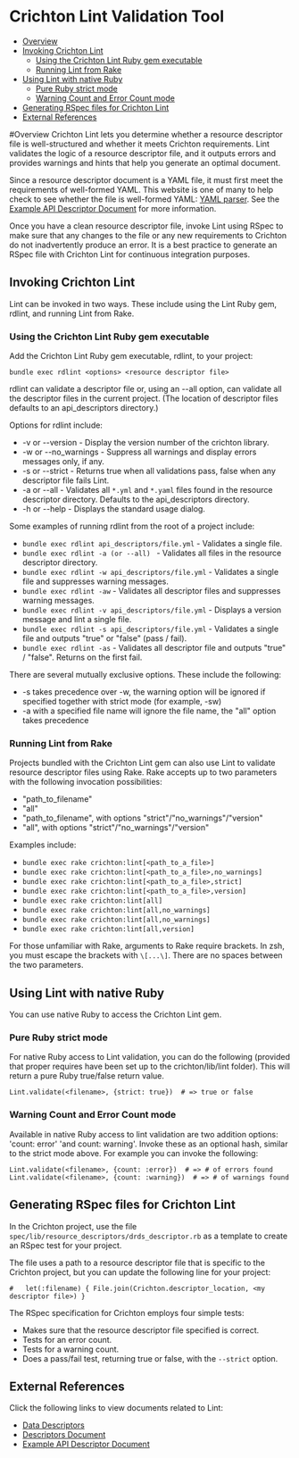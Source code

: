 # Crichton Lint Validation Tool

- [Overview](#overview)
 - [Invoking Crichton Lint](#invoking-crichton-lint)
    - [Using the Crichton Lint Ruby gem executable](#using-the-crichton-lint-ruby-gem-executable)
    - [Running Lint from Rake](#running-lint-from-rake)
 - [Using Lint with native Ruby](#using-lint-with-native-ruby)
    - [Pure Ruby strict mode](#pure-ruby-strict-mode)
    - [Warning Count and Error Count mode](#warning-count-and-error-count-mode)
 - [Generating RSpec files for Crichton Lint](#generating-rspec-files-for-crichton-lint)
 - [External References](#external-references)

#Overview
Crichton Lint lets you determine whether a resource descriptor file is well-structured and whether it meets Crichton requirements. Lint validates the logic of a resource descriptor file, and it outputs errors and provides warnings and hints that help you generate an optimal document.

Since a resource descriptor document is a YAML file, it must first meet the requirements of well-formed YAML. This website is one of many to help check to see whether the file is well-formed YAML: [YAML parser](http://yaml-online-parser.appspot.com/). See the [Example API Descriptor Document](../spec/fixtures/resource_descriptors/drds_descriptor_v1.yml) for more information.

Once you have a clean resource descriptor file, invoke Lint using RSpec to make sure that any changes to the file or any new requirements to Crichton do not inadvertently produce an error. It is a best practice to generate an RSpec file with Crichton Lint for continuous integration purposes.

## Invoking Crichton Lint
Lint can be invoked in two ways. These include using the Lint Ruby gem, rdlint, and running Lint from Rake.

### Using the Crichton Lint Ruby gem executable

Add the Crichton Lint Ruby gem executable, rdlint, to your project:

    bundle exec rdlint <options> <resource descriptor file>

rdlint can validate a descriptor file or, using an --all option, can validate all the descriptor files in the current project. (The location of descriptor files defaults to an api_descriptors directory.)

Options for rdlint include:

- -v or --version - Display the version number of the crichton library.
- -w or --no_warnings - Suppress all warnings and display errors messages only, if any.
- -s or --strict - Returns true when all validations pass, false when any descriptor file fails Lint.
- -a or --all - Validates all `*.yml` and `*.yaml` files found in the resource descriptor directory. Defaults to the api_descriptors directory.
- -h or --help - Displays the standard usage dialog.

Some examples of running rdlint from the root of a project include:

- `bundle exec rdlint api_descriptors/file.yml` - Validates a single file.
- `bundle exec rdlint -a (or --all) ` - Validates all files in the resource descriptor directory.
- `bundle exec rdlint -w api_descriptors/file.yml` - Validates a single file and suppresses warning messages.
- `bundle exec rdlint -aw` - Validates all descriptor files and suppresses warning messages.
- `bundle exec rdlint -v api_descriptors/file.yml` - Displays a version message and lint a single file.
- `bundle exec rdlint -s api_descriptors/file.yml` - Validates a single file and outputs "true" or "false" (pass / fail).
- `bundle exec rdlint -as` - Validates all descriptor file and outputs "true" / "false". Returns on the first fail.

There are several mutually exclusive options. These include the following:
- -s takes precedence over -w, the warning option will be ignored if specified together with strict mode (for example, -sw)
- -a with a specified file name will ignore the file name, the "all" option takes precedence

### Running Lint from Rake

Projects bundled with the Crichton Lint gem can also use Lint to validate resource descriptor files using Rake. Rake accepts up to two parameters with the following invocation possibilities:

- "path_to_filename"
- "all"
- "path_to_filename", with options "strict"/"no_warnings"/"version"
- "all", with options "strict"/"no_warnings"/"version"

Examples include:

- `bundle exec rake crichton:lint[<path_to_a_file>]`
- `bundle exec rake crichton:lint[<path_to_a_file>,no_warnings]`
- `bundle exec rake crichton:lint[<path_to_a_file>,strict]`
- `bundle exec rake crichton:lint[<path_to_a_file>,version]`
- `bundle exec rake crichton:lint[all]`
- `bundle exec rake crichton:lint[all,no_warnings]`
- `bundle exec rake crichton:lint[all,no_warnings]`
- `bundle exec rake crichton:lint[all,version]`

For those unfamiliar with Rake, arguments to Rake require brackets. In zsh, you must escape the brackets with `\[...\]`. There are no spaces between the two parameters.

## Using Lint with native Ruby
You can use native Ruby to access the Crichton Lint gem.

### Pure Ruby strict mode
For native Ruby access to Lint validation, you can do the following (provided that proper requires have been set up to the crichton/lib/lint folder). This will return a pure Ruby true/false return value.

    Lint.validate(<filename>, {strict: true})  # => true or false

### Warning Count and Error Count mode

Available in native Ruby access to lint validation are two addition options: 'count: error' 'and count: warning'. Invoke these as an optional hash, similar to the strict mode above. For example you can invoke the following:

    Lint.validate(<filename>, {count: :error})  # => # of errors found
    Lint.validate(<filename>, {count: :warning})  # => # of warnings found

## Generating RSpec files for Crichton Lint

In the Crichton project, use the file `spec/lib/resource_descriptors/drds_descriptor.rb` as a template to create an RSpec test for your project.

The file uses a path to a resource descriptor file that is specific to the Crichton project, but you can update the
following line for your project:

    #   let(:filename) { File.join(Crichton.descriptor_location, <my descriptor file>) }

The RSpec specification for Crichton employs four simple tests:

- Makes sure that the resource descriptor file specified is correct.
- Tests for an error count.
- Tests for a warning count.
- Does a pass/fail test, returning true or false, with the `--strict` option.


## External References
Click the following links to view documents related to Lint:

* [Data Descriptors](data_descriptors.md)
* [Descriptors Document](descriptors_document.md)
* [Example API Descriptor Document](../spec/fixtures/resource_descriptors/drds_descriptor_v1.yml)
